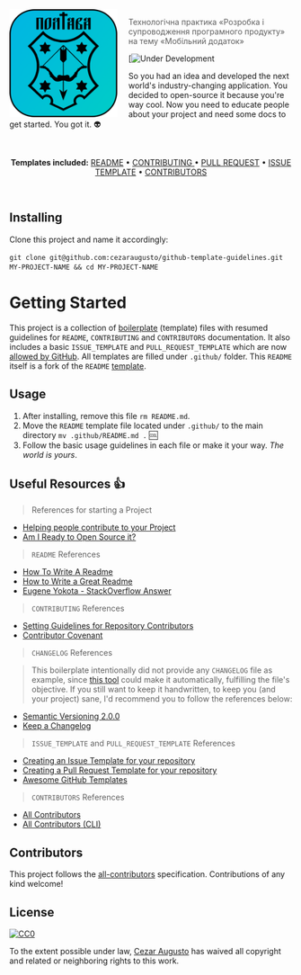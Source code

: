 <img src="https://github.com/KyshynetsVlad/Poltava/blob/main/APK/assets/LogoProject.png" align="left" width="192px" height="192px"/>
<img align="left" width="0" height="192px" hspace="10"/>

> Технологічна практика «Розробка і супроводження програмного продукту» на тему «Мобільний додаток»

[![Under Development](https://img.shields.io/badge/under-development-orange.svg)

So you had an idea and developed the next world's industry-changing application. You decided to open-source it because you're way cool. Now you need to educate people about your project and need some docs to get started. You got it. :alien:

<br>
<p align="center">
<strong>Templates included:</strong>
<a href="/.github/README.md">README</a> • <a href="/.github/CONTRIBUTING.md">CONTRIBUTING </a> • <a href="/.github/PULL_REQUEST_TEMPLATE.md">PULL REQUEST</a> • <a href="/.github/ISSUE_TEMPLATE.md">ISSUE TEMPLATE</a> • <a href="/.github/CONTRIBUTORS.md">CONTRIBUTORS</a>
</p>
<br>

## Installing

Clone this project and name it accordingly:

`git clone git@github.com:cezaraugusto/github-template-guidelines.git MY-PROJECT-NAME && cd MY-PROJECT-NAME`

# Getting Started

This project is a collection of [boilerplate](http://whatis.techtarget.com/definition/boilerplate) (template) files with resumed guidelines for `README`, `CONTRIBUTING` and `CONTRIBUTORS` documentation. It also includes a basic `ISSUE_TEMPLATE` and `PULL_REQUEST_TEMPLATE` which are now [allowed by GitHub](https://github.com/blog/2111-issue-and-pull-request-templates). All templates are filled under `.github/` folder. This `README` itself is a fork of the `README` [template](.github/README.md).

## Usage

1. After installing, remove this file `rm README.md`.
2. Move the `README` template file located under `.github/` to the main directory `mv .github/README.md .` :cool:
3. Follow the basic usage guidelines in each file or make it your way. _The world is yours_.

## Useful Resources :thumbsup:

> References for starting a Project

- [Helping people contribute to your Project](https://help.github.com/articles/helping-people-contribute-to-your-project/)
- [Am I Ready to Open Source it?](https://gist.github.com/PurpleBooth/6f1ba788bf70fb501439#file-am-i-ready-to-open-source-this-md)

> `README` References

- [How To Write A Readme](http://jfhbrook.github.io/2011/11/09/readmes.html)
- [How to Write a Great Readme](https://robots.thoughtbot.com/how-to-write-a-great-readme)
- [Eugene Yokota - StackOverflow Answer](http://stackoverflow.com/a/2304870)

> `CONTRIBUTING` References

- [Setting Guidelines for Repository Contributors](https://help.github.com/articles/setting-guidelines-for-repository-contributors/)
- [Contributor Covenant](http://contributor-covenant.org/)

> `CHANGELOG` References

> This boilerplate intentionally did not provide any `CHANGELOG` file as example, since [this tool](https://github.com/skywinder/github-changelog-generator) could make it automatically, fulfilling the file's objective. If you still want to keep it handwritten, to keep you (and your project) sane, I'd recommend you to follow the references below:

- [Semantic Versioning 2.0.0](http://semver.org/)
- [Keep a Changelog](http://keepachangelog.com/)

> `ISSUE_TEMPLATE` and `PULL_REQUEST_TEMPLATE` References

- [Creating an Issue Template for your repository](https://help.github.com/articles/creating-an-issue-template-for-your-repository/)
- [Creating a Pull Request Template for your repository](https://help.github.com/articles/creating-a-pull-request-template-for-your-repository/)
- [Awesome GitHub Templates](https://github.com/devspace/awesome-github-templates)

> `CONTRIBUTORS` References

- [All Contributors](https://github.com/kentcdodds/all-contributors/)
- [All Contributors (CLI)](https://github.com/jfmengels/all-contributors-cli)

## Contributors



This project follows the [all-contributors](https://github.com/kentcdodds/all-contributors) specification.
Contributions of any kind welcome!

## License

[![CC0](https://i.creativecommons.org/p/zero/1.0/88x31.png)](https://creativecommons.org/publicdomain/zero/1.0/)

To the extent possible under law, [Cezar Augusto](http://cezaraugusto.net) has waived all copyright and related or neighboring rights to this work.

